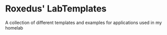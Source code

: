 # Roxedus' LabTemplates

A collection of different templates and examples for applications used in my homelab

